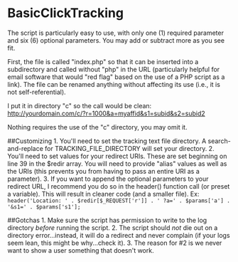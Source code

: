 BasicClickTracking
==================

The script is particularly easy to use, with only one (1) required parameter and six (6) optional parameters. You may add or subtract more as you see fit.

First, the file is called "index.php" so that it can be inserted into a subdirectory and called without "php" in the URL (particularly helpful for email software that would "red flag" based on the use of a PHP script as a link). The file can be renamed anything without affecting its use (i.e., it is not self-referential). 

I put it in directory "c" so the call would be clean:
http://yourdomain.com/c/?r=1000&a=myaffid&s1=subid&s2=subid2

Nothing requires the use of the "c" directory, you may omit it.

##Customizing
    1. You'll need to set the tracking text file directory. A search-and-replace for TRACKING_FILE_DIRECTORY will set your directory.
    2. You'll need to set values for your redirect URIs. These are set beginning on line 39 in the $redir array. You will need to provide "alias" values as well as the URIs (this prevents you from having to pass an entire URI as a parameter).
    3. If you want to append the optional parameters to your redirect URL, I recommend you do so in the header() function call (or preset a variable). This will result in cleaner code (and a smaller file).
       Ex: `header('Location: ' . $redir[$_REQUEST['r']] . ' ?a=' . $params['a'] . '&s1=' . $params['s1'];`
    

##Gotchas
    1. Make sure the script has permission to write to the log directory _before_ running the script.
    2. The script should _not_ die out on a directory error...instead, it will do a redirect and never complain (if your logs seem lean, this might be why...check it).
    3. The reason for #2 is we never want to show a user something that doesn't work.
